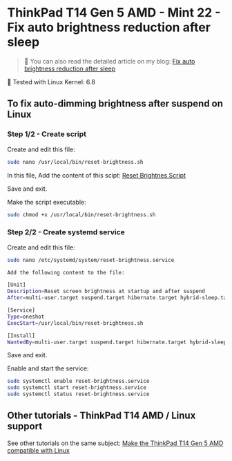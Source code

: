 # ThinkPad T14 Gen 5 AMD - Mint 22 - Fix auto brightness reduction after sleep

> 📝 You can also read the detailed article on my blog:
[Fix auto brightness reduction after sleep](https://www.damian-freelance.com/blog/thinkpad-t14-amd-fix-automatic-brightness-reduction-after-sleep-on-linux)

🐧 Tested with Linux Kernel: 6.8

## To fix auto-dimming brightness after suspend on Linux

### Step 1/2 - Create script

Create and edit this file:

```bash
sudo nano /usr/local/bin/reset-brightness.sh
```

In this file, Add the content of this scipt:
[Reset Brightnes Script](https://github.com/s-damian/thinkpad-t14-gen-5-amd-linux/blob/main/sh/reset-brightness.sh)

Save and exit.

Make the script executable:

```bash
sudo chmod +x /usr/local/bin/reset-brightness.sh
```

### Step 2/2 - Create systemd service

Create and edit this file:

```bash
sudo nano /etc/systemd/system/reset-brightness.service
```

```bash
Add the following content to the file:

[Unit]
Description=Reset screen brightness at startup and after suspend
After=multi-user.target suspend.target hibernate.target hybrid-sleep.target suspend-then-hibernate.target

[Service]
Type=oneshot
ExecStart=/usr/local/bin/reset-brightness.sh

[Install]
WantedBy=multi-user.target suspend.target hibernate.target hybrid-sleep.target suspend-then-hibernate.target
```

Save and exit.

Enable and start the service:

```bash
sudo systemctl enable reset-brightness.service
sudo systemctl start reset-brightness.service
sudo systemctl status reset-brightness.service
```

## Other tutorials - ThinkPad T14 AMD / Linux support

See other tutorials on the same subject:
[Make the ThinkPad T14 Gen 5 AMD compatible with Linux](https://github.com/s-damian/thinkpad-t14-gen-5-amd-linux)